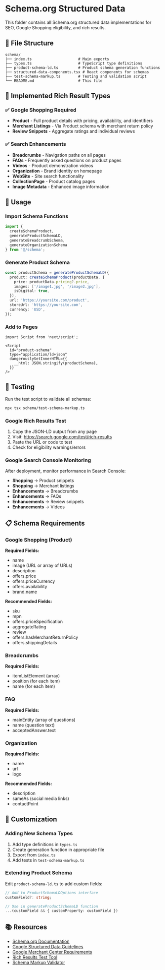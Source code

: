 # Schema.org Structured Data

This folder contains all Schema.org structured data implementations for SEO, Google Shopping eligibility, and rich results.

## 📁 File Structure

```
schema/
├── index.ts                     # Main exports
├── types.ts                     # TypeScript type definitions
├── product-schema-ld.ts         # Product schema generation functions
├── structured-data-components.tsx # React components for schemas
├── test-schema-markup.ts        # Testing and validation script
└── README.md                    # This file
```

## 🎯 Implemented Rich Result Types

### ✅ Google Shopping Required
- **Product** - Full product details with pricing, availability, and identifiers
- **Merchant Listings** - Via Product schema with merchant return policy
- **Review Snippets** - Aggregate ratings and individual reviews

### ✅ Search Enhancements
- **Breadcrumbs** - Navigation paths on all pages
- **FAQs** - Frequently asked questions on product pages
- **Videos** - Product demonstration videos
- **Organization** - Brand identity on homepage
- **WebSite** - Site search functionality
- **CollectionPage** - Product catalog pages
- **Image Metadata** - Enhanced image information

## 🚀 Usage

### Import Schema Functions

```typescript
import {
  createSchemaProduct,
  generateProductSchemaLD,
  generateBreadcrumbSchema,
  generateOrganizationSchema
} from '@/schema';
```

### Generate Product Schema

```typescript
const productSchema = generateProductSchemaLD({
  product: createSchemaProduct(productData, {
    price: productData.pricing?.price,
    images: ['/image1.jpg', '/image2.jpg'],
    isDigital: true,
  }),
  url: 'https://yoursite.com/product',
  storeUrl: 'https://yoursite.com',
  currency: 'USD',
});
```

### Add to Pages

```tsx
import Script from 'next/script';

<Script
  id="product-schema"
  type="application/ld+json"
  dangerouslySetInnerHTML={{
    __html: JSON.stringify(productSchema),
  }}
/>
```

## 🧪 Testing

Run the test script to validate all schemas:

```bash
npx tsx schema/test-schema-markup.ts
```

### Google Rich Results Test

1. Copy the JSON-LD output from any page
2. Visit: https://search.google.com/test/rich-results
3. Paste the URL or code to test
4. Check for eligibility warnings/errors

### Google Search Console Monitoring

After deployment, monitor performance in Search Console:

- **Shopping** → Product snippets
- **Shopping** → Merchant listings
- **Enhancements** → Breadcrumbs
- **Enhancements** → FAQs
- **Enhancements** → Review snippets
- **Enhancements** → Videos

## 📋 Schema Requirements

### Google Shopping (Product)

**Required Fields:**
- name
- image (URL or array of URLs)
- description
- offers.price
- offers.priceCurrency
- offers.availability
- brand.name

**Recommended Fields:**
- sku
- mpn
- offers.priceSpecification
- aggregateRating
- review
- offers.hasMerchantReturnPolicy
- offers.shippingDetails

### Breadcrumbs

**Required Fields:**
- itemListElement (array)
- position (for each item)
- name (for each item)

### FAQ

**Required Fields:**
- mainEntity (array of questions)
- name (question text)
- acceptedAnswer.text

### Organization

**Required Fields:**
- name
- url
- logo

**Recommended Fields:**
- description
- sameAs (social media links)
- contactPoint

## 🔧 Customization

### Adding New Schema Types

1. Add type definitions in `types.ts`
2. Create generation function in appropriate file
3. Export from `index.ts`
4. Add tests in `test-schema-markup.ts`

### Extending Product Schema

Edit `product-schema-ld.ts` to add custom fields:

```typescript
// Add to ProductSchemaLDOptions interface
customField?: string;

// Use in generateProductSchemaLD function
...(customField && { customProperty: customField })
```

## 📚 Resources

- [Schema.org Documentation](https://schema.org/)
- [Google Structured Data Guidelines](https://developers.google.com/search/docs/advanced/structured-data/intro-structured-data)
- [Google Merchant Center Requirements](https://support.google.com/merchants/answer/7052112)
- [Rich Results Test Tool](https://search.google.com/test/rich-results)
- [Schema Markup Validator](https://validator.schema.org/)
